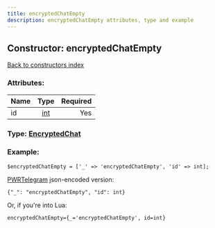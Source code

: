```yaml
---
title: encryptedChatEmpty
description: encryptedChatEmpty attributes, type and example
---
```

## Constructor: encryptedChatEmpty  
[Back to constructors index](index.md)



### Attributes:

| Name     |    Type       | Required |
|----------|:-------------:|---------:|
|id|[int](../types/int.md) | Yes|



### Type: [EncryptedChat](../types/EncryptedChat.md)


### Example:

```
$encryptedChatEmpty = ['_' => 'encryptedChatEmpty', 'id' => int];
```  

[PWRTelegram](https://pwrtelegram.xyz) json-encoded version:

```
{"_": "encryptedChatEmpty", "id": int}
```


Or, if you're into Lua:  


```
encryptedChatEmpty={_='encryptedChatEmpty', id=int}

```


